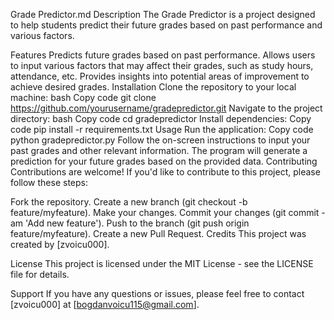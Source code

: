 Grade Predictor.md
Description
The Grade Predictor is a project designed to help students predict their future grades based on past performance and various factors.

Features
Predicts future grades based on past performance.
Allows users to input various factors that may affect their grades, such as study hours, attendance, etc.
Provides insights into potential areas of improvement to achieve desired grades.
Installation
Clone the repository to your local machine:
bash
Copy code
git clone https://github.com/yourusername/gradepredictor.git
Navigate to the project directory:
bash
Copy code
cd gradepredictor
Install dependencies:
Copy code
pip install -r requirements.txt
Usage
Run the application:
Copy code
python gradepredictor.py
Follow the on-screen instructions to input your past grades and other relevant information.
The program will generate a prediction for your future grades based on the provided data.
Contributing
Contributions are welcome! If you'd like to contribute to this project, please follow these steps:

Fork the repository.
Create a new branch (git checkout -b feature/myfeature).
Make your changes.
Commit your changes (git commit -am 'Add new feature').
Push to the branch (git push origin feature/myfeature).
Create a new Pull Request.
Credits
This project was created by [zvoicu000].

License
This project is licensed under the MIT License - see the LICENSE file for details.

Support
If you have any questions or issues, please feel free to contact [zvoicu000] at [bogdanvoicu115@gmail.com].


